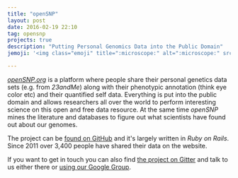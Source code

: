 ```yaml
---
title: "openSNP"
layout: post
date: 2016-02-19 22:10
tag: opensnp
projects: true
description: "Putting Personal Genomics Data into the Public Domain"
jemoji: '<img class="emoji" title=":microscope:" alt=":microscope:" src="https://assets-cdn.github.com/images/icons/emoji/unicode/1f52c.png" height="20" width="20" align="absmiddle">'

---
```

[*openSNP.org*](https://opensnp.org) is a platform where people share their personal genetics data sets (e.g. from *23andMe*) along with their phenotypic annotation (think eye color etc) and their quantified self data. Everything is put into the public domain and allows researchers all over the world to perform interesting science on this open and free data resource. At the same time *openSNP* mines the literature and databases to figure out what scientists have found out about our genomes.

The project can be [found on GitHub](https://github.com/openSNP) and it's largely written in *Ruby on Rails*. Since 2011 over 3,400 people have shared their data on the website.

If you want to get in touch you can also find [the project on Gitter](https://gitter.im/openSNP/snpr) and talk to us either there or [using our Google Group](https://groups.google.com/forum/#!forum/snpr-development).
